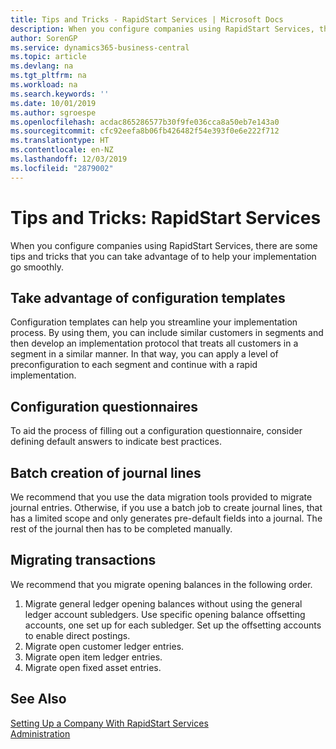 ```yaml
---
title: Tips and Tricks - RapidStart Services | Microsoft Docs
description: When you configure companies using RapidStart Services, there are some tips and tricks that you can take advantage of to help your implementation go smoothly.
author: SorenGP
ms.service: dynamics365-business-central
ms.topic: article
ms.devlang: na
ms.tgt_pltfrm: na
ms.workload: na
ms.search.keywords: ''
ms.date: 10/01/2019
ms.author: sgroespe
ms.openlocfilehash: acdac865286577b30f9fe036cca8a50eb7e143a0
ms.sourcegitcommit: cfc92eefa8b06fb426482f54e393f0e6e222f712
ms.translationtype: HT
ms.contentlocale: en-NZ
ms.lasthandoff: 12/03/2019
ms.locfileid: "2879002"
---
```

# <a name="tips-and-tricks-rapidstart-services"></a>Tips and Tricks: RapidStart Services
When you configure companies using RapidStart Services, there are some tips and tricks that you can take advantage of to help your implementation go smoothly.  

## <a name="take-advantage-of-configuration-templates"></a>Take advantage of configuration templates  
Configuration templates can help you streamline your implementation process. By using them, you can include similar customers in segments and then develop an implementation protocol that treats all customers in a segment in a similar manner. In that way, you can apply a level of preconfiguration to each segment and continue with a rapid implementation.  

## <a name="configuration-questionnaires"></a>Configuration questionnaires  
To aid the process of filling out a configuration questionnaire, consider defining default answers to indicate best practices.  

## <a name="batch-creation-of-journal-lines"></a>Batch creation of journal lines  
We recommend that you use the data migration tools provided to migrate journal entries. Otherwise, if you use a batch job to create journal lines, that has a limited scope and only generates pre-default fields into a journal. The rest of the journal then has to be completed manually.  

## <a name="migrating-transactions"></a>Migrating transactions  
We recommend that you migrate opening balances in the following order.  

1.  Migrate general ledger opening balances without using the general ledger account subledgers. Use specific opening balance offsetting accounts, one set up for each subledger. Set up the offsetting accounts to enable direct postings.  
2.  Migrate open customer ledger entries.  
3.  Migrate open item ledger entries.  
4.  Migrate open fixed asset entries.  

## <a name="see-also"></a>See Also  
[Setting Up a Company With RapidStart Services](admin-set-up-a-company-with-rapidstart.md)  
[Administration](admin-setup-and-administration.md)
